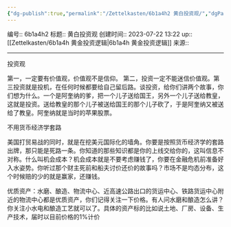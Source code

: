 ```yaml
---
{"dg-publish":true,"permalink":"/Zettelkasten/6b1a4h2 黄白投资观/","dgPassFrontmatter":true}
---
```


编号:: 6b1a4h2
标题:: 黄白投资观
创建时间:: 2023-07-22 13:22
up:: [[Zettelkasten/6b1a4h 黄金投资逻辑\|6b1a4h 黄金投资逻辑]]
来源:: 

---
投资观

第一，一定要有价值观，价值观不是信仰。 第二，投资一定不能迷信价值观。第三投资就是投机，在任何时候都要给自己留后路。谈投资，给你们讲两个故事，你们想为什么。一个是阿奎纳的爹，把一个儿子送给国王，另外一个儿子送给教皇，这就是投资。送给教皇的那个儿子被送给国王的那个儿子砍了，于是阿奎纳又被送给了教皇。阿奎纳就是当时的苹果股票。

不用货币经济学套路

美国打贸易战的同时，就是在挖美元国际化的墙角。你要是按照货币经济学的套路出牌，那只能是死路一条。你知道的那些知识都是你的上线交给你的，这叫信息不对称。什么叫机会成本？机会成本就是不要考虑赚钱了，你要在金融危机前准备好入水姿势。你听过那个财主死前和船夫讨价还价的故事吗？市场不是均态分布，这个时候赔的少的就是赢家，还赚钱。

优质资产：水磨、酿造、物流中心、近高速公路出口的货运中心、铁路货运中心附近的物流中心都是优质资产，你们记得关注一下价格。有人问水磨和酿造怎么讲？你关注小水电和酿造工艺就可以了。具体的资产标的比如说土地、厂房、设备、生产技术，届时以目前价格的1%计价
